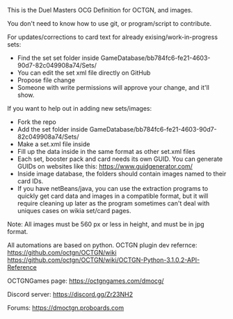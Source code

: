 This is the Duel Masters OCG Definition for OCTGN, and images.

You don't need to know how to use git, or program/script to contribute.

For updates/corrections to card text for already exising/work-in-progress sets:
- Find the set set folder inside GameDatabase/bb784fc6-fe21-4603-90d7-82c049908a74/Sets/
- You can edit the set xml file directly on GitHub
- Propose file change
- Someone with write permissions will approve your change, and it'll show.

If you want to help out in adding new sets/images:
- Fork the repo
- Add the set folder inside GameDatabase/bb784fc6-fe21-4603-90d7-82c049908a74/Sets/
- Make a set.xml file inside
- Fill up the data inside in the same format as other set.xml files
- Each set, booster pack and card needs its own GUID. You can generate GUIDs on websites like this: https://www.guidgenerator.com/
- Inside image database, the folders should contain images named to their card IDs.
- If you have netBeans/java, you can use the extraction programs to quickly get card data and images in a compatible format, but it will require cleaning up later as the program sometimes can't deal with uniques cases on wikia set/card pages.

Note: All images must be 560 px or less in height, and must be in jpg format.


All automations are based on python. OCTGN plugin dev refernce:
https://github.com/octgn/OCTGN/wiki
https://github.com/octgn/OCTGN/wiki/OCTGN-Python-3.1.0.2-API-Reference


OCTGNGames page:
https://octgngames.com/dmocg/

Discord server:
https://discord.gg/Zr23NH2

Forums:
https://dmoctgn.proboards.com
